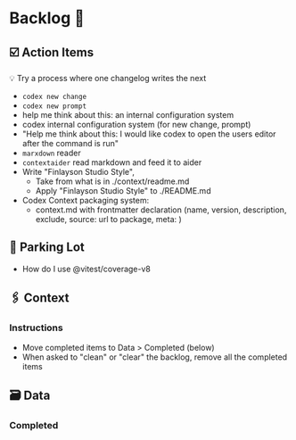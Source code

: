 # Backlog 📜

## ☑️ Action Items

💡 Try a process where one changelog writes the next

- `codex new change`
- `codex new prompt`
- help me think about this: an internal configuration system
- codex internal configuration system (for new change, prompt)
- "Help me think about this: I would like codex to open the users editor after the command is run"
- `marxdown` reader
- `contextaider` read markdown and feed it to aider
- Write "Finlayson Studio Style", 
  - Take from what is in ./context/readme.md
  - Apply "Finlayson Studio Style" to ./README.md
- Codex Context packaging system:
  - context.md with frontmatter declaration (name, version, description, exclude, source: url to package, meta: <Any>)

## 🚦 Parking Lot

* How do I use @vitest/coverage-v8

## 🖇️ Context

### Instructions

* Move completed items to Data > Completed (below)
* When asked to "clean" or "clear" the backlog, remove all the completed items

## 🗃️ Data

### Completed
